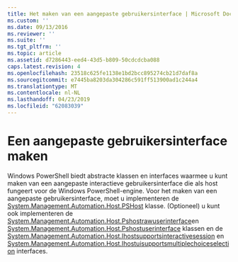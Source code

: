 ```yaml
---
title: Het maken van een aangepaste gebruikersinterface | Microsoft Docs
ms.custom: ''
ms.date: 09/13/2016
ms.reviewer: ''
ms.suite: ''
ms.tgt_pltfrm: ''
ms.topic: article
ms.assetid: d7286443-eed4-43d5-b809-50cdcdcba088
caps.latest.revision: 4
ms.openlocfilehash: 23518c625fe1138e1bd2bcc895274cb21d7daf8a
ms.sourcegitcommit: e7445ba8203da304286c591ff513900ad1c244a4
ms.translationtype: MT
ms.contentlocale: nl-NL
ms.lasthandoff: 04/23/2019
ms.locfileid: "62083039"
---
```

# <a name="creating-a-custom-user-interface"></a>Een aangepaste gebruikersinterface maken

Windows PowerShell biedt abstracte klassen en interfaces waarmee u kunt maken van een aangepaste interactieve gebruikersinterface die als host fungeert voor de Windows PowerShell-engine. Voor het maken van een aangepaste gebruikersinterface, moet u implementeren de [System.Management.Automation.Host.PSHost](/dotnet/api/System.Management.Automation.Host.PSHost) klasse. (Optioneel) u kunt ook implementeren de [System.Management.Automation.Host.Pshostrawuserinterface](/dotnet/api/System.Management.Automation.Host.PSHostRawUserInterface)en [System.Management.Automation.Host.Pshostuserinterface](/dotnet/api/System.Management.Automation.Host.PSHostUserInterface) klassen en de [System.Management.Automation.Host.Ihostsupportsinteractivesession](/dotnet/api/System.Management.Automation.Host.IHostSupportsInteractiveSession) en [System.Management.Automation.Host.Ihostuisupportsmultiplechoiceselection](/dotnet/api/System.Management.Automation.Host.IHostUISupportsMultipleChoiceSelection) interfaces.
